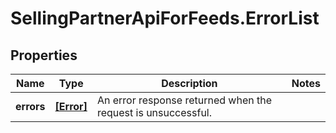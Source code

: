 # SellingPartnerApiForFeeds.ErrorList

## Properties

Name | Type | Description | Notes
------------ | ------------- | ------------- | -------------
**errors** | [**[Error]**](Error.md) | An error response returned when the request is unsuccessful. | 


